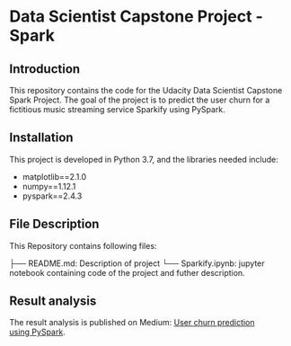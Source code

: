 # Data Scientist Capstone Project - Spark

## Introduction

This repository contains the code for the Udacity Data Scientist Capstone Spark Project. The goal of the project is to predict the user churn for a fictitious music streaming service Sparkify using PySpark.

## Installation
This project is developed in Python 3.7, and the libraries needed include:

* matplotlib==2.1.0
* numpy==1.12.1
* pyspark==2.4.3

## File Description

This Repository contains following files:

├── README.md: Description of project 
└── Sparkify.ipynb: jupyter notebook containing code of the project and futher description.


## Result analysis

The result analysis is published on Medium: [User churn prediction using PySpark](https://medium.com/@anja.svsh1/user-churn-prediction-using-pyspark-f6077b5cc75a).
